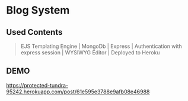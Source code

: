 # Blog System

## Used Contents

> EJS Templating Engine |
> MongoDb |
> Express |
> Authentication with express session |
> WYSIWYG Editor |
> Deployed to Heroku

## DEMO

https://protected-tundra-95242.herokuapp.com/post/61e595e3788e9afb08e46988
